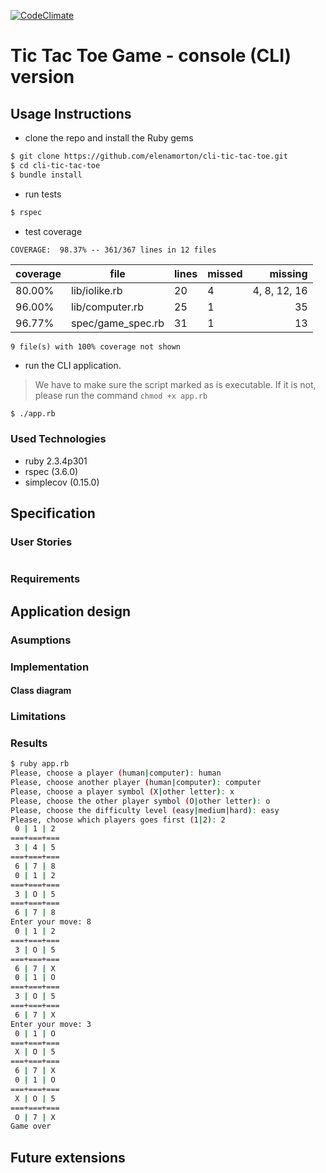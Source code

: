 [![CodeClimate](https://codeclimate.com/github/elenamorton/cli-tic-tac-toe/badges/gpa.svg)](https://codeclimate.com/github/elenamorton/cli-tic-tac-toe)


# Tic Tac Toe Game - console (CLI) version

## Usage Instructions
* clone the repo and install the Ruby gems
```sh
$ git clone https://github.com/elenamorton/cli-tic-tac-toe.git
$ cd cli-tic-tac-toe
$ bundle install
```
* run tests
```sh
$ rspec
```
* test coverage

`COVERAGE:  98.37% -- 361/367 lines in 12 files`

| coverage | file | lines | missed | missing
| ---------- | ------------------- | ------- | -------- | --------------:
| 80.00% | lib/iolike.rb | 20 | 4 | 4, 8, 12, 16
| 96.00% | lib/computer.rb | 25 | 1 | 35
| 96.77% | spec/game_spec.rb | 31 | 1 | 13

`9 file(s) with 100% coverage not shown`

* run the CLI application.
> We have to make sure the script marked as is executable. If it is not, please run the command `chmod +x app.rb`
```sh
$ ./app.rb
```

### Used Technologies
* ruby 2.3.4p301
* rspec (3.6.0)
* simplecov (0.15.0)

## Specification
### User Stories

```sh

```



### Requirements


## Application design

### Asumptions

### Implementation
#### Class diagram

### Limitations

### Results

```sh
$ ruby app.rb
Please, choose a player (human|computer): human
Please, choose another player (human|computer): computer
Please, choose a player symbol (X|other letter): x
Please, choose the other player symbol (O|other letter): o
Please, choose the difficulty level (easy|medium|hard): easy
Please, choose which players goes first (1|2): 2
 0 | 1 | 2 
===+===+===
 3 | 4 | 5 
===+===+===
 6 | 7 | 8 
 0 | 1 | 2 
===+===+===
 3 | O | 5 
===+===+===
 6 | 7 | 8 
Enter your move: 8
 0 | 1 | 2 
===+===+===
 3 | O | 5 
===+===+===
 6 | 7 | X 
 0 | 1 | O 
===+===+===
 3 | O | 5 
===+===+===
 6 | 7 | X 
Enter your move: 3
 0 | 1 | O 
===+===+===
 X | O | 5 
===+===+===
 6 | 7 | X 
 0 | 1 | O 
===+===+===
 X | O | 5 
===+===+===
 O | 7 | X 
Game over
```
## Future extensions
